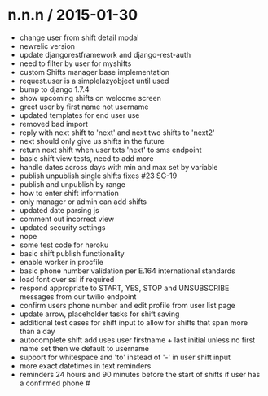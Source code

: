 
n.n.n / 2015-01-30
==================

  * change user from shift detail modal
  * newrelic version
  * update djangorestframework and django-rest-auth
  * need to filter by user for myshifts
  * custom Shifts manager base implementation
  * request.user is a simplelazyobject until used
  * bump to django 1.7.4
  * show upcoming shifts on welcome screen
  * greet user by first name not username
  * updated templates for end user use
  * removed bad import
  * reply with next shift to 'next' and next two shifts to 'next2'
  * next should only give us shifts in the future
  * return next shift when user txts 'next' to sms endpoint
  * basic shift view tests, need to add more
  * handle dates across days with min and max set by variable
  * publish unpublish single shifts fixes #23 SG-19
  * publish and unpublish by range
  * how to enter shift information
  * only manager or admin can add shifts
  * updated date parsing js
  * comment out incorrect view
  * updated security settings
  * nope
  * some test code for heroku
  * basic shift publish functionality
  * enable worker in procfile
  * basic phone number validation per E.164 international standards
  * load font over ssl if required
  * respond appropriate to START, YES, STOP and UNSUBSCRIBE messages from our twilio endpoint
  * confirm users phone number and edit profile from user list page
  * update arrow, placeholder tasks for shift saving
  * additional test cases for shift input to allow for shifts that span more than a day
  * autocomplete shift add uses user firstname + last initial unless no first name set then we default to username
  * support for whitespace and 'to' instead of '-' in user shift input
  * more exact datetimes in text reminders
  * reminders 24 hours and 90 minutes before the start of shifts if user has a confirmed phone #
